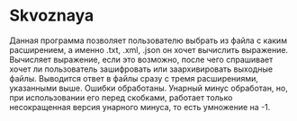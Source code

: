 # Skvoznaya
Данная программа позволяет пользователю выбрать из файла с каким расширением, а именно .txt, .xml, .json он хочет вычислить выражение.
Вычисляет выражение, если это возможно, после чего спрашивает хочет ли пользователь зашифровать или заархивировать выходные файлы.
Выводится ответ в файлы сразу с тремя расширениями, указанными выше.
Ошибки обработаны.
Унарный минус обработан, но, при использовании его перед скобками, работает только несокращенная версия унарного минуса, то есть умножение на -1.
